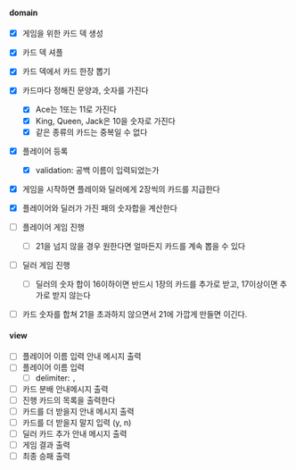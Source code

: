 

#### domain

- [x] 게임을 위한 카드 덱 생성
- [x] 카드 덱 셔플
- [x] 카드 덱에서 카드 한장 뽑기
- [x] 카드마다 정해진 문양과, 숫자를 가진다
  - [x] Ace는 1또는 11로 가진다
  - [x] King, Queen, Jack은 10을 숫자로 가진다
  - [x] 같은 종류의 카드는 중복일 수 없다
- [x] 플레이어 등록
  - [x] validation: 공백 이름이 입력되었는가
- [x] 게임을 시작하면 플레이와 딜러에게 2장씩의 카드를 지급한다
- [x] 플레이어와 딜러가 가진 패의 숫자합을 계산한다
- [ ] 플레이어 게임 진행
  - [ ] 21을 넘지 않을 경우 원한다면 얼마든지 카드를 계속 뽑을 수 있다
- [ ] 딜러 게임 진행
  - [ ] 딜러의 숫자 합이 16이하이면 반드시 1장의 카드를 추가로 받고, 17이상이면 추가로 받지 않는다
- [ ] 카드 숫자를 합쳐 21을 초과하지 않으면서 21에 가깝게 만들면 이긴다.


#### view

- [ ] 플레이어 이름 입력 안내 메시지 출력
- [ ] 플레이어 이름 입력
  - [ ] delimiter: `,`
- [ ] 카드 분배 안내메시지 출력
- [ ] 진행 카드의 목록을 출력한다
- [ ] 카드를 더 받을지 안내 메시지 출력
- [ ] 카드를 더 받을지 말지 입력 (y, n)
- [ ] 딜러 카드 추가 안내 메시지 출력
- [ ] 게임 결과 출력
- [ ] 최종 승패 출력

